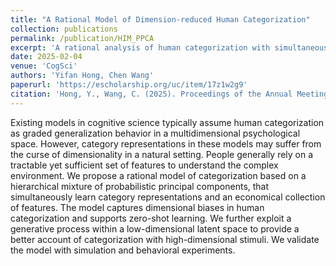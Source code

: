 ```yaml
---
title: "A Rational Model of Dimension-reduced Human Categorization"
collection: publications
permalink: /publication/HIM_PPCA
excerpt: 'A rational analysis of human categorization with simultaneous learning of low-dimensional local features via PPCA.'
date: 2025-02-04
venue: 'CogSci'
authors: 'Yifan Hong, Chen Wang'
paperurl: 'https://escholarship.org/uc/item/17z1w2g9'
citation: 'Hong, Y., Wang, C. (2025). Proceedings of the Annual Meeting of the Cognitive Science Society, 47.'
---
```


Existing models in cognitive science typically assume human categorization as graded generalization behavior in a multidimensional psychological space. However, category representations in these models may suffer from the curse of dimensionality in a natural setting. People generally rely on a tractable yet sufficient set of features to understand the complex environment. We propose a rational model of categorization based on a hierarchical mixture of probabilistic principal components, that simultaneously learn category representations and an economical collection of features. The model captures dimensional biases in human categorization and supports zero-shot learning. We further exploit a generative process within a low-dimensional latent space to provide a better account of categorization with high-dimensional stimuli. We validate the model with simulation and behavioral experiments.
